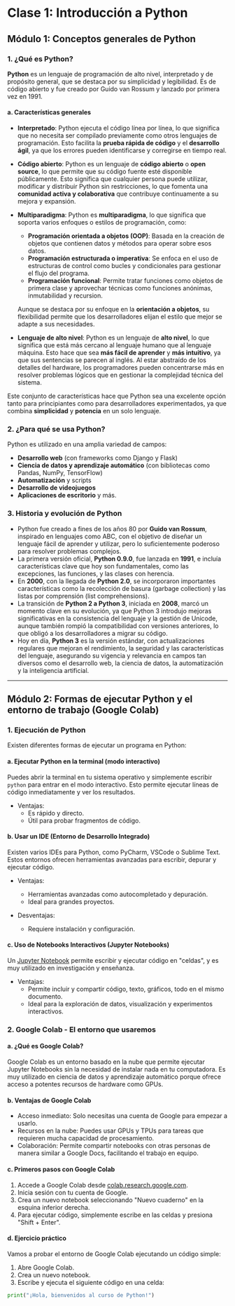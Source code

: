 # Clase 1: Introducción a Python

## Módulo 1: Conceptos generales de Python

### 1. ¿Qué es Python?

**Python** es un lenguaje de programación de alto nivel, interpretado y de propósito general, que se destaca por su simplicidad y legibilidad. 
Es de código abierto y fue creado por Guido van Rossum y lanzado por primera vez en 1991.

#### a. Características generales

- **Interpretado**: Python ejecuta el código línea por línea, lo que significa que no necesita ser compilado previamente como otros lenguajes de programación. Esto facilita la **prueba rápida de código** y el **desarrollo ágil**, ya que los errores pueden identificarse y corregirse en tiempo real.

- **Código abierto**: Python es un lenguaje de **código abierto** o **open source**, lo que permite que su código fuente esté disponible públicamente. Esto significa que cualquier persona puede utilizar, modificar y distribuir Python sin restricciones, lo que fomenta una **comunidad activa y colaborativa** que contribuye continuamente a su mejora y expansión.

- **Multiparadigma**: Python es **multiparadigma**, lo que significa que soporta varios enfoques o estilos de programación, como:
  - **Programación orientada a objetos (OOP)**: Basada en la creación de objetos que contienen datos y métodos para operar sobre esos datos.
  - **Programación estructurada o imperativa**: Se enfoca en el uso de estructuras de control como bucles y condicionales para gestionar el flujo del programa.
  - **Programación funcional**: Permite tratar funciones como objetos de primera clase y aprovechar técnicas como funciones anónimas, inmutabilidad y recursion.
  
  Aunque se destaca por su enfoque en la **orientación a objetos**, su flexibilidad permite que los desarrolladores elijan el estilo que mejor se adapte a sus necesidades.

- **Lenguaje de alto nivel**: Python es un lenguaje de **alto nivel**, lo que significa que está más cercano al lenguaje humano que al lenguaje máquina. Esto hace que sea **más fácil de aprender** y **más intuitivo**, ya que sus sentencias se parecen al inglés. Al estar abstraído de los detalles del hardware, los programadores pueden concentrarse más en resolver problemas lógicos que en gestionar la complejidad técnica del sistema.

Este conjunto de características hace que Python sea una excelente opción tanto para principiantes como para desarrolladores experimentados, ya que combina **simplicidad** y **potencia** en un solo lenguaje.

### 2. ¿Para qué se usa Python?
Python es utilizado en una amplia variedad de campos:
- **Desarrollo web** (con frameworks como Django y Flask)
- **Ciencia de datos y aprendizaje automático** (con bibliotecas como Pandas, NumPy, TensorFlow)
- **Automatización** y scripts
- **Desarrollo de videojuegos**
- **Aplicaciones de escritorio** y más.

### 3. Historia y evolución de Python
- Python fue creado a fines de los años 80 por **Guido van Rossum**, inspirado en lenguajes como ABC, con el objetivo de diseñar un lenguaje fácil de aprender y utilizar, pero lo suficientemente poderoso para resolver problemas complejos.
- La primera versión oficial, **Python 0.9.0**, fue lanzada en **1991**, e incluía características clave que hoy son fundamentales, como las excepciones, las funciones, y las clases con herencia.
- En **2000**, con la llegada de **Python 2.0**, se incorporaron importantes características como la recolección de basura (garbage collection) y las listas por comprensión (list comprehensions).
- La transición de **Python 2 a Python 3**, iniciada en **2008**, marcó un momento clave en su evolución, ya que Python 3 introdujo mejoras significativas en la consistencia del lenguaje y la gestión de Unicode, aunque también rompió la compatibilidad con versiones anteriores, lo que obligó a los desarrolladores a migrar su código.
- Hoy en día, **Python 3** es la versión estándar, con actualizaciones regulares que mejoran el rendimiento, la seguridad y las características del lenguaje, asegurando su vigencia y relevancia en campos tan diversos como el desarrollo web, la ciencia de datos, la automatización y la inteligencia artificial.

---

## Módulo 2: Formas de ejecutar Python y el entorno de trabajo (Google Colab)

### 1. Ejecución de Python

Existen diferentes formas de ejecutar un programa en Python:

#### a. Ejecutar Python en la terminal (modo interactivo)

Puedes abrir la terminal en tu sistema operativo y simplemente escribir `python` para entrar en el modo interactivo. Esto permite ejecutar líneas de código inmediatamente y ver los resultados.

- Ventajas: 
  - Es rápido y directo.
  - Útil para probar fragmentos de código.

#### b. Usar un IDE (Entorno de Desarrollo Integrado)

Existen varios IDEs para Python, como PyCharm, VSCode o Sublime Text. Estos entornos ofrecen herramientas avanzadas para escribir, depurar y ejecutar código.

- Ventajas: 
  - Herramientas avanzadas como autocompletado y depuración.
  - Ideal para grandes proyectos.

- Desventajas: 
  - Requiere instalación y configuración.
  
#### c. Uso de Notebooks Interactivos (Jupyter Notebooks)

Un [Jupyter Notebook](https://jupyter.org/) permite escribir y ejecutar código en "celdas", y es muy utilizado en investigación y enseñanza.

- Ventajas:
  - Permite incluir y compartir código, texto, gráficos, todo en el mismo documento.
  - Ideal para la exploración de datos, visualización y experimentos interactivos.

### 2. Google Colab - El entorno que usaremos

#### a. ¿Qué es Google Colab?

Google Colab es un entorno basado en la nube que permite ejecutar Jupyter Notebooks sin la necesidad de instalar nada en tu computadora. Es muy utilizado en ciencia de datos y aprendizaje automático porque ofrece acceso a potentes recursos de hardware como GPUs.

#### b. Ventajas de Google Colab

- Acceso inmediato: Solo necesitas una cuenta de Google para empezar a usarlo.
- Recursos en la nube: Puedes usar GPUs y TPUs para tareas que requieren mucha capacidad de procesamiento.
- Colaboración: Permite compartir notebooks con otras personas de manera similar a Google Docs, facilitando el trabajo en equipo.

#### c. Primeros pasos con Google Colab

1. Accede a Google Colab desde [colab.research.google.com](https://colab.research.google.com/).
2. Inicia sesión con tu cuenta de Google.
3. Crea un nuevo notebook seleccionando "Nuevo cuaderno" en la esquina inferior derecha.
4. Para ejecutar código, simplemente escribe en las celdas y presiona "Shift + Enter".

#### d. Ejercicio práctico

Vamos a probar el entorno de Google Colab ejecutando un código simple:

1. Abre Google Colab.
2. Crea un nuevo notebook.
3. Escribe y ejecuta el siguiente código en una celda:

```python
print("¡Hola, bienvenidos al curso de Python!")
```
